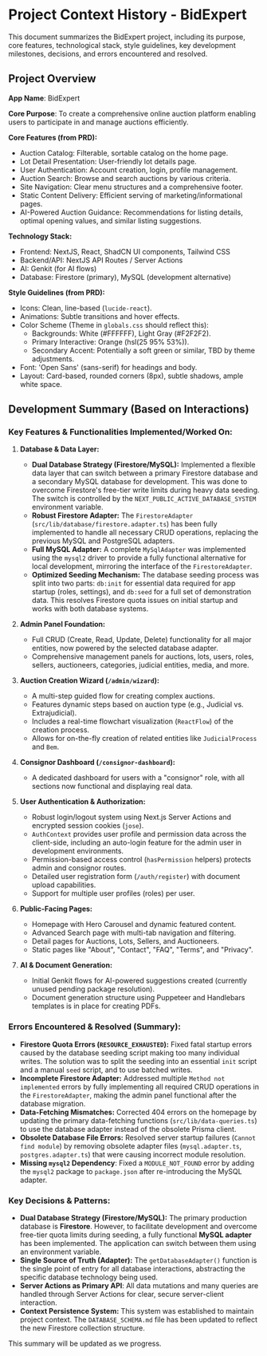 # Project Context History - BidExpert

This document summarizes the BidExpert project, including its purpose, core features, technological stack, style guidelines, key development milestones, decisions, and errors encountered and resolved.

## Project Overview

**App Name**: BidExpert

**Core Purpose**: To create a comprehensive online auction platform enabling users to participate in and manage auctions efficiently.

**Core Features (from PRD):**
*   Auction Catalog: Filterable, sortable catalog on the home page.
*   Lot Detail Presentation: User-friendly lot details page.
*   User Authentication: Account creation, login, profile management.
*   Auction Search: Browse and search auctions by various criteria.
*   Site Navigation: Clear menu structures and a comprehensive footer.
*   Static Content Delivery: Efficient serving of marketing/informational pages.
*   AI-Powered Auction Guidance: Recommendations for listing details, optimal opening values, and similar listing suggestions.

**Technology Stack:**
*   Frontend: NextJS, React, ShadCN UI components, Tailwind CSS
*   Backend/API: NextJS API Routes / Server Actions
*   AI: Genkit (for AI flows)
*   Database: Firestore (primary), MySQL (development alternative)

**Style Guidelines (from PRD):**
*   Icons: Clean, line-based (`lucide-react`).
*   Animations: Subtle transitions and hover effects.
*   Color Scheme (Theme in `globals.css` should reflect this):
    *   Backgrounds: White (#FFFFFF), Light Gray (#F2F2F2).
    *   Primary Interactive: Orange (hsl(25 95% 53%)).
    *   Secondary Accent: Potentially a soft green or similar, TBD by theme adjustments.
*   Font: 'Open Sans' (sans-serif) for headings and body.
*   Layout: Card-based, rounded corners (8px), subtle shadows, ample white space.

## Development Summary (Based on Interactions)

### Key Features & Functionalities Implemented/Worked On:

1.  **Database & Data Layer:**
    *   **Dual Database Strategy (Firestore/MySQL):** Implemented a flexible data layer that can switch between a primary Firestore database and a secondary MySQL database for development. This was done to overcome Firestore's free-tier write limits during heavy data seeding. The switch is controlled by the `NEXT_PUBLIC_ACTIVE_DATABASE_SYSTEM` environment variable.
    *   **Robust Firestore Adapter:** The `FirestoreAdapter` (`src/lib/database/firestore.adapter.ts`) has been fully implemented to handle all necessary CRUD operations, replacing the previous MySQL and PostgreSQL adapters.
    *   **Full MySQL Adapter:** A complete `MySqlAdapter` was implemented using the `mysql2` driver to provide a fully functional alternative for local development, mirroring the interface of the `FirestoreAdapter`.
    *   **Optimized Seeding Mechanism:** The database seeding process was split into two parts: `db:init` for essential data required for app startup (roles, settings), and `db:seed` for a full set of demonstration data. This resolves Firestore quota issues on initial startup and works with both database systems.

2.  **Admin Panel Foundation:**
    *   Full CRUD (Create, Read, Update, Delete) functionality for all major entities, now powered by the selected database adapter.
    *   Comprehensive management panels for auctions, lots, users, roles, sellers, auctioneers, categories, judicial entities, media, and more.

3.  **Auction Creation Wizard (`/admin/wizard`):**
    *   A multi-step guided flow for creating complex auctions.
    *   Features dynamic steps based on auction type (e.g., Judicial vs. Extrajudicial).
    *   Includes a real-time flowchart visualization (`ReactFlow`) of the creation process.
    *   Allows for on-the-fly creation of related entities like `JudicialProcess` and `Bem`.

4.  **Consignor Dashboard (`/consignor-dashboard`):**
    *   A dedicated dashboard for users with a "consignor" role, with all sections now functional and displaying real data.

5.  **User Authentication & Authorization:**
    *   Robust login/logout system using Next.js Server Actions and encrypted session cookies (`jose`).
    *   `AuthContext` provides user profile and permission data across the client-side, including an auto-login feature for the admin user in development environments.
    *   Permission-based access control (`hasPermission` helpers) protects admin and consignor routes.
    *   Detailed user registration form (`/auth/register`) with document upload capabilities.
    *   Support for multiple user profiles (roles) per user.

6.  **Public-Facing Pages:**
    *   Homepage with Hero Carousel and dynamic featured content.
    *   Advanced Search page with multi-tab navigation and filtering.
    *   Detail pages for Auctions, Lots, Sellers, and Auctioneers.
    *   Static pages like "About", "Contact", "FAQ", "Terms", and "Privacy".

7.  **AI & Document Generation:**
    *   Initial Genkit flows for AI-powered suggestions created (currently unused pending package resolution).
    *   Document generation structure using Puppeteer and Handlebars templates is in place for creating PDFs.

### Errors Encountered & Resolved (Summary):
*   **Firestore Quota Errors (`RESOURCE_EXHAUSTED`):** Fixed fatal startup errors caused by the database seeding script making too many individual writes. The solution was to split the seeding into an essential `init` script and a manual `seed` script, and to use batched writes.
*   **Incomplete Firestore Adapter:** Addressed multiple `Method not implemented` errors by fully implementing all required CRUD operations in the `FirestoreAdapter`, making the admin panel functional after the database migration.
*   **Data-Fetching Mismatches:** Corrected 404 errors on the homepage by updating the primary data-fetching functions (`src/lib/data-queries.ts`) to use the database adapter instead of the obsolete Prisma client.
*   **Obsolete Database File Errors:** Resolved server startup failures (`Cannot find module`) by removing obsolete adapter files (`mysql.adapter.ts`, `postgres.adapter.ts`) that were causing incorrect module resolution.
*   **Missing `mysql2` Dependency**: Fixed a `MODULE_NOT_FOUND` error by adding the `mysql2` package to `package.json` after re-introducing the MySQL adapter.

### Key Decisions & Patterns:
*   **Dual Database Strategy (Firestore/MySQL):** The primary production database is **Firestore**. However, to facilitate development and overcome free-tier quota limits during seeding, a fully functional **MySQL adapter** has been implemented. The application can switch between them using an environment variable.
*   **Single Source of Truth (Adapter):** The `getDatabaseAdapter()` function is the single point of entry for all database interactions, abstracting the specific database technology being used.
*   **Server Actions as Primary API**: All data mutations and many queries are handled through Server Actions for clear, secure server-client interaction.
*   **Context Persistence System:** This system was established to maintain project context. The `DATABASE_SCHEMA.md` file has been updated to reflect the new Firestore collection structure.

This summary will be updated as we progress.
